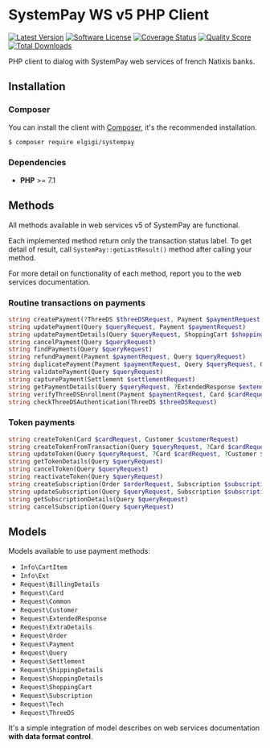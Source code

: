 # SystemPay WS v5 PHP Client

[![Latest Version](http://img.shields.io/packagist/v/elgigi/systempay.svg?style=flat-square)](https://github.com/ElGigi/SystemPay/releases)
[![Software License](https://img.shields.io/badge/license-MIT-brightgreen.svg?style=flat-square)](LICENSE.md)
[![Coverage Status](https://img.shields.io/scrutinizer/build/g/elgigi/systempay.svg?style=flat-square)](https://scrutinizer-ci.com/g/elgigi/systempay/build-status/master)
[![Quality Score](https://img.shields.io/scrutinizer/g/elgigi/systempay.svg?style=flat-square)](https://scrutinizer-ci.com/g/elgigi/systempay)
[![Total Downloads](https://img.shields.io/packagist/dt/elgigi/systempay.svg?style=flat-square)](https://packagist.org/packages/elgigi/systempay)

PHP client to dialog with SystemPay web services of french Natixis banks.

## Installation

### Composer

You can install the client with [Composer](https://getcomposer.org/), it's the recommended installation.

```bash
$ composer require elgigi/systempay
```

### Dependencies

* **PHP** >= 7.1


## Methods

All methods available in web services v5 of SystemPay are functional.

Each implemented method return only the transaction status label. To get detail of result, call `SystemPay::getLastResult()` method after calling your method.

For more detail on functionality of each method, report you to the web services documentation.

### Routine transactions on payments

```php
string createPayment(?ThreeDS $threeDSRequest, Payment $paymentRequest, Order $orderRequest, Card $cardRequest, ?Customer $customerRequest, ?Tech $techRequest, ?ShoppingCart $shoppingCartRequest)
string updatePayment(Query $queryRequest, Payment $paymentRequest)
string updatePaymentDetails(Query $queryRequest, ShoppingCart $shoppingCartRequest)
string cancelPayment(Query $queryRequest)
string findPayments(Query $queryRequest)
string refundPayment(Payment $paymentRequest, Query $queryRequest)
string duplicatePayment(Payment $paymentRequest, Query $queryRequest, Order $orderRequest)
string validatePayment(Query $queryRequest)
string capturePayment(Settlement $settlementRequest)
string getPaymentDetails(Query $queryRequest, ?ExtendedResponse $extendedResponseRequest)
string verifyThreeDSEnrollment(Payment $paymentRequest, Card $cardRequest, ?Tech $techRequest, ?ThreeDS $threeDSRequest)
string checkThreeDSAuthentication(ThreeDS $threeDSRequest)
```

### Token payments

```php
string createToken(Card $cardRequest, Customer $customerRequest)
string createTokenFromTransaction(Query $queryRequest, ?Card $cardRequest)
string updateToken(Query $queryRequest, ?Card $cardRequest, ?Customer $customerRequest)
string getTokenDetails(Query $queryRequest)
string cancelToken(Query $queryRequest)
string reactivateToken(Query $queryRequest)
string createSubscription(Order $orderRequest, Subscription $subscriptionRequest, Card $cardRequest)
string updateSubscription(Query $queryRequest, Subscription $subscriptionRequest, ?Payment $paymentRequest)
string getSubscriptionDetails(Query $queryRequest)
string cancelSubscription(Query $queryRequest)
```


## Models

Models available to use payment methods:

- `Info\CartItem`
- `Info\Ext`
- `Request\BillingDetails`
- `Request\Card`
- `Request\Common`
- `Request\Customer`
- `Request\ExtendedResponse`
- `Request\ExtraDetails`
- `Request\Order`
- `Request\Payment`
- `Request\Query`
- `Request\Settlement`
- `Request\ShippingDetails`
- `Request\ShoppingDetails`
- `Request\ShoppingCart`
- `Request\Subscription`
- `Request\Tech`
- `Request\ThreeDS`

It's a simple integration of model describes on web services documentation **with data format control**.